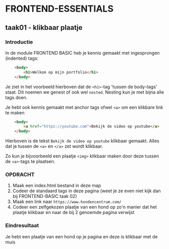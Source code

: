# FRONTEND-ESSENTIALS

## taak01 - klikbaar plaatje

### Introductie

In de module FRONTEND BASIC heb je kennis gemaakt met ingesprongen (indented) tags:

```html
    <body>
        <h1>Welkom op mijn portfolio</h1>
    </body>
```

Je ziet in het voorbeeld hierboven dat de `<h1>`-tag 'tussen de body-tags' staat. Dit noemen we genest of ook wel `nested`. Nesting kun je met bijna alle tags doen.

Je hebt ook kennis gemaakt met anchor tags ofwel `<a>` om een klikbare link te maken

```html
    <body>
        <a href="https://youtube.com">Bekijk de video op youtube</a>
    </body>
```

Hierboven is de tekst `Bekijk de video op youtube` klikbaar gemaakt. Alles dat je tussen de `<a>` en `</a>` zet wordt klikbaar.

 Zo kun je bijvoorbeeld een plaatje `<img>` klikbaar maken door deze tussen de `<a>`-tags te plaatsen.

### OPDRACHT

1. Maak een index.html bestand in deze map
2. Codeer de standaard tags in deze pagina (weet je ze even niet kijk dan bij FRONTEND-BASIC taak 02)
3. Maak een link naar `https://www.hondencentrum.com/`
4. Codeer een zelfgekozen plaatje van een hond op zo'n manier dat het plaatje klikbaar en naar de bij 2 genoemde pagina verwijst

### Eindresultaat

Je hebt een plaatje van een hond op je pagina en deze is klikbaar met de muis
